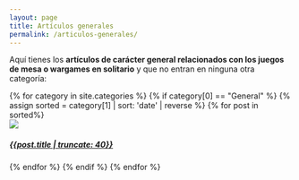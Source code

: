 ```yaml
---
layout: page
title: Artículos generales
permalink: /articulos-generales/
---
```


Aquí tienes los **artículos de carácter general relacionados con los juegos
de mesa o wargames en solitario** y que no entran en ninguna otra
categoría:

<div class="col-md-10">
{% for category in site.categories %}
    {% if category[0] == "General" %}
    {% assign sorted = category[1] | sort: 'date' | reverse %}
        {% for post in sorted%}
        <div class="image-container">
            <a href="{{site.url}}{{post.url}}">
            <img class="crop-sidebar" src="{{post.imghtml}}">
            <div class="text-block"><h5>{{post.title | truncate: 40}}</h5>
            </div></a>
        </div>
        {% endfor %}
    {% endif %}
{% endfor %}
</div>
